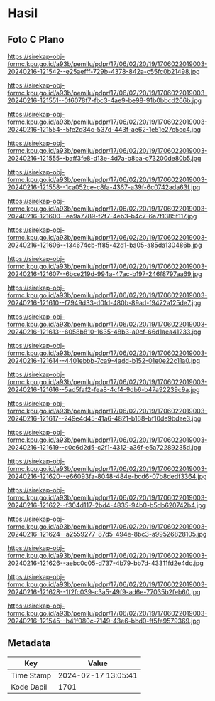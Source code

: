 # Hasil

## Foto C Plano

https://sirekap-obj-formc.kpu.go.id/a93b/pemilu/pdpr/17/06/02/20/19/1706022019003-20240216-121542--e25aefff-729b-4378-842a-c55fc0b21498.jpg

https://sirekap-obj-formc.kpu.go.id/a93b/pemilu/pdpr/17/06/02/20/19/1706022019003-20240216-121551--0f6078f7-fbc3-4ae9-be98-91b0bbcd266b.jpg

https://sirekap-obj-formc.kpu.go.id/a93b/pemilu/pdpr/17/06/02/20/19/1706022019003-20240216-121554--5fe2d34c-537d-443f-ae62-1e51e27c5cc4.jpg

https://sirekap-obj-formc.kpu.go.id/a93b/pemilu/pdpr/17/06/02/20/19/1706022019003-20240216-121555--baff3fe8-d13e-4d7a-b8ba-c73200de80b5.jpg

https://sirekap-obj-formc.kpu.go.id/a93b/pemilu/pdpr/17/06/02/20/19/1706022019003-20240216-121558--1ca052ce-c8fa-4367-a39f-6c0742ada63f.jpg

https://sirekap-obj-formc.kpu.go.id/a93b/pemilu/pdpr/17/06/02/20/19/1706022019003-20240216-121600--ea9a7789-f2f7-4eb3-b4c7-6a7f1385f117.jpg

https://sirekap-obj-formc.kpu.go.id/a93b/pemilu/pdpr/17/06/02/20/19/1706022019003-20240216-121606--134674cb-ff85-42d1-ba05-a85da130486b.jpg

https://sirekap-obj-formc.kpu.go.id/a93b/pemilu/pdpr/17/06/02/20/19/1706022019003-20240216-121607--6bce219d-994a-47ac-b197-246f8797aa69.jpg

https://sirekap-obj-formc.kpu.go.id/a93b/pemilu/pdpr/17/06/02/20/19/1706022019003-20240216-121610--f7949d33-d0fd-480b-89ad-f9472a125de7.jpg

https://sirekap-obj-formc.kpu.go.id/a93b/pemilu/pdpr/17/06/02/20/19/1706022019003-20240216-121613--6058b810-1635-48b3-a0cf-66d1aea41233.jpg

https://sirekap-obj-formc.kpu.go.id/a93b/pemilu/pdpr/17/06/02/20/19/1706022019003-20240216-121614--4401ebbb-7ca9-4add-b152-01e0e22c11a0.jpg

https://sirekap-obj-formc.kpu.go.id/a93b/pemilu/pdpr/17/06/02/20/19/1706022019003-20240216-121616--5ad5faf2-fea8-4cf4-9db6-b47a92239c9a.jpg

https://sirekap-obj-formc.kpu.go.id/a93b/pemilu/pdpr/17/06/02/20/19/1706022019003-20240216-121617--249e4d45-41a6-4821-b168-bf10de9bdae3.jpg

https://sirekap-obj-formc.kpu.go.id/a93b/pemilu/pdpr/17/06/02/20/19/1706022019003-20240216-121619--c0c6d2d5-c2f1-4312-a36f-e5a72289235d.jpg

https://sirekap-obj-formc.kpu.go.id/a93b/pemilu/pdpr/17/06/02/20/19/1706022019003-20240216-121620--e66093fa-8048-484e-bcd6-07b8dedf3364.jpg

https://sirekap-obj-formc.kpu.go.id/a93b/pemilu/pdpr/17/06/02/20/19/1706022019003-20240216-121622--f304d117-2bd4-4835-94b0-b5db620742b4.jpg

https://sirekap-obj-formc.kpu.go.id/a93b/pemilu/pdpr/17/06/02/20/19/1706022019003-20240216-121624--a2559277-87d5-494e-8bc3-a99526828105.jpg

https://sirekap-obj-formc.kpu.go.id/a93b/pemilu/pdpr/17/06/02/20/19/1706022019003-20240216-121626--aebc0c05-d737-4b79-bb7d-43311fd2e4dc.jpg

https://sirekap-obj-formc.kpu.go.id/a93b/pemilu/pdpr/17/06/02/20/19/1706022019003-20240216-121628--1f2fc039-c3a5-49f9-ad6e-77035b2feb60.jpg

https://sirekap-obj-formc.kpu.go.id/a93b/pemilu/pdpr/17/06/02/20/19/1706022019003-20240216-121545--b41f080c-7149-43e6-bbd0-ff5fe9579369.jpg


## Metadata

| Key        | Value               |
| ---------- | ------------------- |
| Time Stamp | 2024-02-17 13:05:41 |
| Kode Dapil | 1701                |



